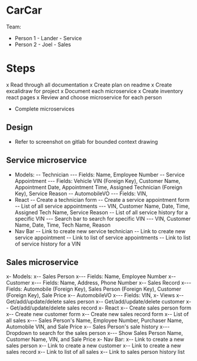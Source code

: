 # CarCar

Team:

* Person 1 - Lander - Service
* Person 2 - Joel - Sales

# Steps
x Read through all documentation
x Create plan on readme
x Create excalidraw for project
x Document each microservice
x Create inventory react pages
x Review and choose microservice for each person
- Complete microservices

## Design
- Refer to screenshot on gitlab for bounded context drawing

## Service microservice
- Models:
-- Technician
--- Fields: Name, Employee Number
-- Service Appointment
--- Fields: Vehicle VIN (Foreign Key), Customer Name, Appointment Date, Appointment Time, Assigned Technician (Foreign Key), Service Reason
-- AutomobileVO
--- Fields: VIN, 
- React
-- Create a technician form
-- Create a service appointment form
-- List of all service appointments
--- VIN, Customer Name, Date, Time, Assigned Tech Name, Service Reason
-- List of all service history for a specific VIN
--- Search bar to search for specific VIN
--- VIN, Customer Name, Date, Time, Tech Name, Reason
- Nav Bar
-- Link to create new service technician
-- Link to create new service appointment
-- Link to list of service appointments
-- Link to list of service history for a VIN

## Sales microservice
x- Models:
x-- Sales Person
x--- Fields: Name, Employee Number
x-- Customer
x--- Fields: Name, Address, Phone Number
x-- Sales Record
x--- Fields: Automobile (Foreign Key), Sales Person (Foreign Key), Customer (Foreign Key), Sale Price
x-- AutomobileVO
x--- Fields: VIN,
x- Views
x-- Get/add/update/delete sales person
x-- Get/add/update/delete customer
x-- Get/add/update/delete sales record
x- React
x-- Create sales person form
x-- Create new customer form
x-- Create new sales record form
x-- List of all sales
x--- Sales Person's Name, Employee Number, Purchaser Name, Automobile VIN, and Sale Price
x-- Sales Person's sale history
x--- Dropdown to search for the sales person
x--- Show Sales Person Name, Customer Name, VIN, and Sale Price
x- Nav Bar:
x-- Link to create a new sales person
x-- Link to create a new customer
x-- Link to create a new sales record
x-- Link to list of all sales
x-- Link to sales person history list
